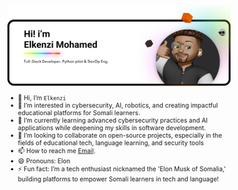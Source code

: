 ![Elkenzi Mohamed - Full-Stack Developer](Frame%201.png)

- 👋 Hi, I’m `Elkenzi`
- 👀 I’m interested in cybersecurity, AI, robotics, and creating impactful educational platforms for Somali learners.
- 🌱 I’m currently learning  advanced cybersecurity practices and AI applications while deepening my skills in software development.
- 💞️ I’m looking to collaborate on open-source projects, especially in the fields of educational tech, language learning, and security tools
- 📫 How to reach me [Email](mailto:elkenzi@gmail.com).
- 😄 Pronouns: Elon
- ⚡ Fun fact: I’m a tech enthusiast nicknamed the 'Elon Musk of Somalia,' building platforms to empower Somali learners in tech and language!

<!---
moelkenzi/moelkenzi is a ✨ special ✨ repository because its `README.md` (this file) appears on your GitHub profile.
You can click the Preview link to take a look at your changes.
--->
